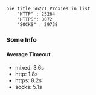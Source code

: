
```mermaid
pie title 56221 Proxies in list
    "HTTP" : 25264
    "HTTPS": 8072
    "SOCKS" : 29738
```

### Some Info
#### Average Timeout

- mixed: 3.6s
- http: 1.8s
- https: 8.2s
- socks: 5.1s